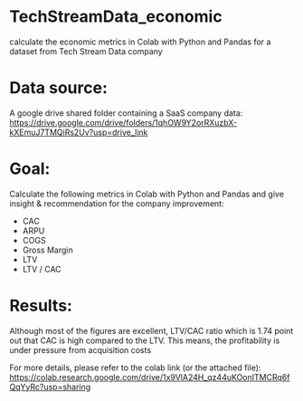 # TechStreamData_economic
calculate the economic metrics in Colab with Python and Pandas for a dataset from Tech Stream Data company

# Data source:
A google drive shared folder containing a SaaS company data:
https://drive.google.com/drive/folders/1qhOW9Y2orRXuzbX-kXEmuJ7TMQiRs2Uv?usp=drive_link

# Goal:
Calculate the following metrics in Colab with Python and Pandas and give insight & recommendation for the company improvement:
- CAC
- ARPU
- COGS
- Gross Margin
- LTV
- LTV / CAC

# Results:
Although most of the figures are excellent, LTV/CAC ratio which is 1.74 point out that CAC is high compared to the LTV.
This means, the profitability is under pressure from acquisition costs

For more details, please refer to the colab link (or the attached file): 
https://colab.research.google.com/drive/1x9VlA24H_qz44uKOonITMCRq6fQqYyRc?usp=sharing
